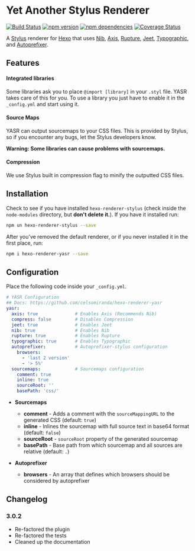 #  Yet Another Stylus Renderer

[![Build Status](https://travis-ci.org/celsomiranda/hexo-renderer-yasr.svg?branch=master)](https://travis-ci.org/celsomiranda/hexo-renderer-yasr)
[![npm version](https://badge.fury.io/js/hexo-renderer-yasr.svg)](http://badge.fury.io/js/hexo-renderer-yasr)
[![npm dependencies](https://david-dm.org/celsomiranda/hexo-renderer-yasr.svg)](https://www.npmjs.com/package/hexo-renderer-yasr)
[![Coverage Status](https://coveralls.io/repos/celsomiranda/hexo-renderer-yasr/badge.svg)](https://coveralls.io/r/celsomiranda/hexo-renderer-yasr)


A [Stylus] renderer for [Hexo] that uses [Nib], [Axis], [Rupture], [Jeet], [Typographic], and [Autoprefixer].

## Features

#### Integrated libraries
Some libraries ask you to place `@import [library]` in your `.styl` file. YASR takes care of this for you. To use a library you just have to enable it in the `_config.yml` and start using it.

#### Source Maps
YASR can output sourcemaps to your CSS files. This is provided by Stylus, so if you encounter any bugs, let the Stylus developers know.

**Warning: Some libraries can cause problems with sourcemaps.**

#### Compression
We use Stylus built in compression flag to minify the outputted CSS files.

## Installation

Check to see if you have installed `hexo-renderer-stylus` (check inside the `node-modules` directory, but **don't delete it.**). If you have it installed run:

``` sh
npm un hexo-renderer-stylus --save
```

After you've removed the default renderer, or if you never installed it in the first place, run:

``` sh
npm i hexo-renderer-yasr --save
```

## Configuration

Place the following code inside your `_config.yml`.

``` yaml
# YASR Configuration
## Docs: https://github.com/celsomiranda/hexo-renderer-yasr
yasr:
  axis: true              # Enables Axis (Recommends Nib)
  compress: false         # Disables Compression
  jeet: true              # Enables Jeet
  nib: true               # Enables Nib
  rupture: true           # Enables Rupture
  typographic: true       # Enables Typographic
  autoprefixer:           # Autoprefixer-stylus configuration
    browsers:
      - 'last 2 version'
      - '> 5%'
  sourcemaps:             # Sourcemaps configuration
    comment: true
    inline: true
    sourceRoot: ''
    basePath: 'css/'
```

- **Sourcemaps**
  - **comment** - Adds a comment with the `sourceMappingURL` to the generated CSS (default: `true`)
  - **inline** - Inlines the sourcemap with full source text in base64 format (default: `false`)
  - **sourceRoot** - `sourceRoot` property of the generated sourcemap
  - **basePath** - Base path from which sourcemap and all sources are relative (default: `.`)


- **Autoprefixer**
  - **browsers** - An array that defines which browsers should be considered by autoprefixer

## Changelog
### 3.0.2
- Re-factored the plugin
- Re-factored the tests
- Cleaned up the documentation

[Hexo]: http://hexo.io/
[Stylus]: http://styl.us
[Nib]: http://nib.com
[Axis]: http://axis.cx
[Jeet]: http://jeet.gs
[Autoprefixer]: http://autoprefix.er
[Rupture]: http://rupture.cx
[Typographic]: http://corysimmons.github.io/typographic/
